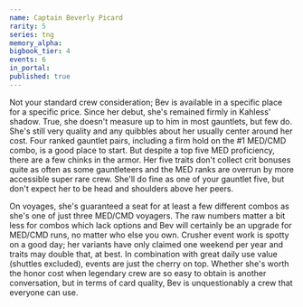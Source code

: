```yaml
---
name: Captain Beverly Picard
rarity: 5
series: tng
memory_alpha:
bigbook_tier: 4
events: 6
in_portal:
published: true
---
```


Not your standard crew consideration; Bev is available in a specific place for a specific price. Since her debut, she's remained firmly in Kahless' shadow. True, she doesn't measure up to him in most gauntlets, but few do. She's still very quality and any quibbles about her usually center around her cost. Four ranked gauntlet pairs, including a firm hold on the #1 MED/CMD combo, is a good place to start. But despite a top five MED proficiency, there are a few chinks in the armor. Her five traits don't collect crit bonuses quite as often as some gauntleteers and the MED ranks are overrun by more accessible super rare crew. She'll do fine as one of your gauntlet five, but don't expect her to be head and shoulders above her peers.

On voyages, she's guaranteed a seat for at least a few different combos as she's one of just three MED/CMD voyagers. The raw numbers matter a bit less for combos which lack options and Bev will certainly be an upgrade for MED/CMD runs, no matter who else you own. Crusher event work is spotty on a good day; her variants have only claimed one weekend per year and traits may double that, at best. In combination with great daily use value (shuttles excluded), events are just the cherry on top. Whether she's worth the honor cost when legendary crew are so easy to obtain is another conversation, but in terms of card quality, Bev is unquestionably a crew that everyone can use.
